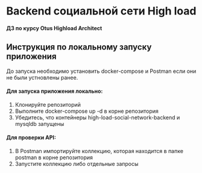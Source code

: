 # Backend социальной сети High load
#### ДЗ по курсу Otus Highload Architect

## Инструкция по локальному запуску приложения
До запуска необходимо установить docker-compose и Postman если они не были устновлены ранее.

#### Для запуска приложения локально:
1. Клонируйте репозиторий
2. Выполните docker-compose up -d в корне репозитория
3. Убедитесь, что контейнеры high-load-social-network-backend и mysqldb запущены

#### Для проверки API:

1. В Postman импортируйте коллекцию, которая находится в папке postman в корне репозитория
2. Запустите коллекцию либо отдельные запросы
